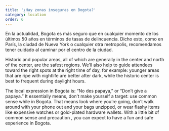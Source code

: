 ```yaml
---
title: '¿Hay zonas inseguras en Bogota?'
category: location
order: 6
---
```


En la actualidad, Bogota es más seguro que en cualquier momento de los últimos 50 años en términos de tasas de delincuencia. Dicho esto, como en París, la ciudad de Nueva York o cualquier otra metropolis, recomendamos tener cuidado al caminar por el centro de la ciudad.

Historic and popular areas, all of which are generally in the center and north of the center, are the safest regions. We’ll also help to guide attendees toward the right spots at the right time of day, for example: younger areas that are ripe with nightlife are better after dark, while the historic center is best to frequent during daylight hours.

The local expression in Bogota is: “No des papaya,” or “Don’t give a papaya.” It essentially means, don’t make yourself a target: use common sense while in Bogota. That means look where you’re going, don’t walk around with your phone out and your bags unzipped, or wear flashy items like expensive watches or gold-plated hardware wallets. With a little bit of common sense and precaution , you can expect to have a fun and safe experience in Bogota.
